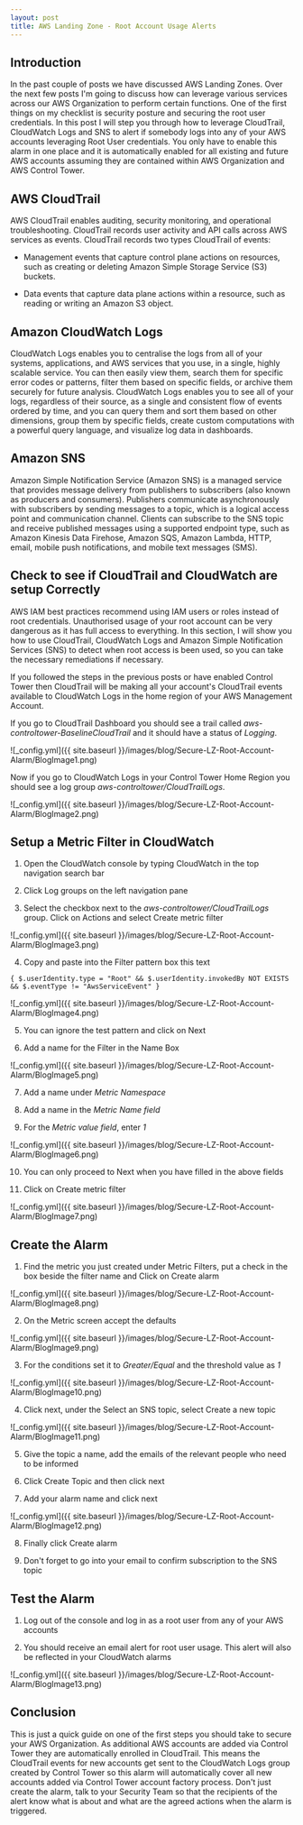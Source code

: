 ```yaml
---
layout: post
title: AWS Landing Zone - Root Account Usage Alerts
---
```


## Introduction ##

In the past couple of posts we have discussed AWS Landing Zones. Over the next few posts I'm going to discuss how can leverage various services across our AWS Organization to perform certain functions. One of the first things on my checklist is security posture and securing the root user credentials. In this post I will step you through how to leverage CloudTrail, CloudWatch Logs and SNS to alert if somebody logs into any of your AWS accounts leveraging Root User credentials. You only have to enable this alarm in one place and it is automatically enabled for all existing and future AWS accounts assuming they are contained within AWS Organization and  AWS Control Tower.


## AWS CloudTrail ##

AWS CloudTrail enables auditing, security monitoring, and operational troubleshooting. CloudTrail records user activity and API calls across AWS services as events. CloudTrail records two types CloudTrail of events:

- Management events that capture control plane actions on resources, such as creating or deleting Amazon Simple Storage Service (S3) buckets.

- Data events that capture data plane actions within a resource, such as reading or writing an Amazon S3 object.

## Amazon CloudWatch Logs ##

CloudWatch Logs enables you to centralise the logs from all of your systems, applications, and AWS services that you use, in a single, highly scalable service. You can then easily view them, search them for specific error codes or patterns, filter them based on specific fields, or archive them securely for future analysis. CloudWatch Logs enables you to see all of your logs, regardless of their source, as a single and consistent flow of events ordered by time, and you can query them and sort them based on other dimensions, group them by specific fields, create custom computations with a powerful query language, and visualize log data in dashboards.

## Amazon SNS ##

Amazon Simple Notification Service (Amazon SNS) is a managed service that provides message delivery from publishers to subscribers (also known as producers and consumers). Publishers communicate asynchronously with subscribers by sending messages to a topic, which is a logical access point and communication channel. Clients can subscribe to the SNS topic and receive published messages using a supported endpoint type, such as Amazon Kinesis Data Firehose, Amazon SQS, Amazon Lambda, HTTP, email, mobile push notifications, and mobile text messages (SMS).

## Check to see if CloudTrail and CloudWatch are setup Correctly ##

AWS IAM best practices recommend using IAM users or roles instead of root credentials. Unauthorised usage of your root account can be very dangerous as it has full access to everything. In this section, I will show you how to use CloudTrail, CloudWatch Logs and Amazon Simple Notification Services (SNS) to detect when root access is been used, so you can take the necessary remediations if necessary.

If you followed the steps in the previous posts or have enabled Control Tower then CloudTrail will be making all your account's CloudTrail events available to CloudWatch Logs in the home region of your AWS Management Account.

If you go to CloudTrail Dashboard you should see a trail called *aws-controltower-BaselineCloudTrail* and it should have a status of *Logging*.

![_config.yml]({{ site.baseurl }}/images/blog/Secure-LZ-Root-Account-Alarm/BlogImage1.png)

Now if you go to CloudWatch Logs in your Control Tower Home Region you should see a log group *aws-controltower/CloudTrailLogs*.

![_config.yml]({{ site.baseurl }}/images/blog/Secure-LZ-Root-Account-Alarm/BlogImage2.png)

## Setup a Metric Filter in CloudWatch ##

1. Open the CloudWatch console by typing CloudWatch in the top navigation search bar

2. Click Log groups on the left navigation pane

3. Select the checkbox next to the *aws-controltower/CloudTrailLogs* group. Click on Actions and select Create metric filter

![_config.yml]({{ site.baseurl }}/images/blog/Secure-LZ-Root-Account-Alarm/BlogImage3.png)

4. Copy and paste into the Filter pattern box this text

```
{ $.userIdentity.type = "Root" && $.userIdentity.invokedBy NOT EXISTS && $.eventType != "AwsServiceEvent" }

```

![_config.yml]({{ site.baseurl }}/images/blog/Secure-LZ-Root-Account-Alarm/BlogImage4.png)

5. You can ignore the test pattern and click on Next

6. Add a name for the Filter in the Name Box

![_config.yml]({{ site.baseurl }}/images/blog/Secure-LZ-Root-Account-Alarm/BlogImage5.png)

7. Add a name under *Metric Namespace*

8. Add a name in the *Metric Name field*

9. For the *Metric value field*, enter *1*

![_config.yml]({{ site.baseurl }}/images/blog/Secure-LZ-Root-Account-Alarm/BlogImage6.png)

10. You can only proceed to Next when you have filled in the above fields

11. Click on Create metric filter

![_config.yml]({{ site.baseurl }}/images/blog/Secure-LZ-Root-Account-Alarm/BlogImage7.png)

## Create the Alarm ##

1. Find the metric you just created under Metric Filters, put a check in the box beside the filter name and Click on Create alarm

![_config.yml]({{ site.baseurl }}/images/blog/Secure-LZ-Root-Account-Alarm/BlogImage8.png)

2. On the Metric screen accept the defaults

![_config.yml]({{ site.baseurl }}/images/blog/Secure-LZ-Root-Account-Alarm/BlogImage9.png)

3. For the conditions set it to *Greater/Equal* and the threshold value as *1*

![_config.yml]({{ site.baseurl }}/images/blog/Secure-LZ-Root-Account-Alarm/BlogImage10.png)

4. Click next, under the Select an SNS topic, select Create a new topic

![_config.yml]({{ site.baseurl }}/images/blog/Secure-LZ-Root-Account-Alarm/BlogImage11.png)

5. Give the topic a name, add the emails of the relevant people who need to be informed

6. Click Create Topic and then click next

7. Add your alarm name and click next

![_config.yml]({{ site.baseurl }}/images/blog/Secure-LZ-Root-Account-Alarm/BlogImage12.png)

8. Finally click Create alarm

9. Don't forget to go into your email to confirm subscription to the SNS topic

## Test the Alarm ##

1. Log out of the console and log in as a root user from any of your AWS accounts

2. You should receive an email alert for root user usage. This alert will also be reflected in your CloudWatch alarms

![_config.yml]({{ site.baseurl }}/images/blog/Secure-LZ-Root-Account-Alarm/BlogImage13.png)

## Conclusion ##

This is just a quick guide on one of the first steps you should take to secure your AWS Organization. As additional AWS accounts are added via Control Tower they are automatically enrolled in CloudTrail. This means the CloudTrail events for new accounts get sent to the CloudWatch Logs group created by Control Tower so this alarm will automatically cover all new accounts added via Control Tower account factory process. Don't just create the alarm, talk to your Security Team so that the recipients of the alert know what is about and what are the agreed actions when the alarm is triggered.
